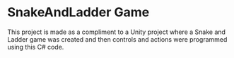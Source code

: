 # SnakeAndLadder Game

This project is made as a compliment to a Unity project where a Snake and Ladder game was created and then controls and actions were programmed using this C# code.
